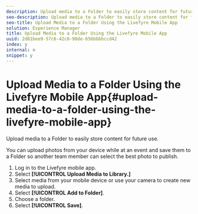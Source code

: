 ```yaml
---
description: Upload media to a Folder to easily store content for future use.
seo-description: Upload media to a Folder to easily store content for future use.
seo-title: Upload Media to a Folder Using the Livefyre Mobile App
solution: Experience Manager
title: Upload Media to a Folder Using the Livefyre Mobile App
uuid: 2d81bee9-57c6-42c0-98de-656bbbbccd42
index: y
internal: n
snippet: y
---
```


# Upload Media to a Folder Using the Livefyre Mobile App{#upload-media-to-a-folder-using-the-livefyre-mobile-app}

Upload media to a Folder to easily store content for future use.

You can upload photos from your device while at an event and save them to a Folder so another team member can select the best photo to publish.

1. Log in to the Livefyre mobile app.
1. Select **[!UICONTROL Upload Media to Library.]**
1. Select media from your mobile device or use your camera to create new media to upload.
1. Select **[!UICONTROL Add to Folder]**.
1. Choose a folder.
1. Select **[!UICONTROL Save]**.
